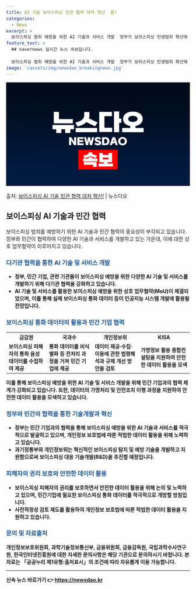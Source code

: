 ```yaml
---
title: AI 기술 보이스피싱 민관 협력 대처 혁신  끝!
categories:
  - News
excerpt: >
  보이스피싱 범죄 예방을 위한 AI 기술과 서비스 개발  정부가 보이스피싱 민생범죄 확산에 대응하기 위해 다양…
feature_text: >
  ## navernews 실시간 뉴스 속보입니다.

  보이스피싱 범죄 예방을 위한 AI 기술과 서비스 개발  정부가 보이스피싱 민생범죄 확산에 대응하기 위해 다양…
image: '/assets/img/newsdao_breakingnews.jpg'
---
```


![뉴스다오 속보](/assets/img/newsdao_breakingnews.jpg)

<p>출처: <a href="https://newsdao.kr/4035" rel="dofollow">보이스피싱 AI 기술 민관 협력 대처 혁신!</a> | 뉴스다오</p>

<h2 data-ke-size="size26">보이스피싱 AI 기술과 민간 협력</h2>

<p data-ke-size="size16">보이스피싱 범죄를 예방하기 위한 AI 기술과 민간 협력의 중요성이 부각되고 있습니다. 정부와 민간이 협력하여 다양한 AI 기술과 서비스를 개발하고 있는 가운데, 이에 대한 상호 업무협약이 이루어지고 있습니다.</p>

<h3><b><span style="color: #1a5490;">다기관 협력을 통한 AI 기술 및 서비스 개발</span><b></h3>

<ul>
  <li>정부, 민간 기업, 관련 기관들이 보이스피싱 예방을 위한 다양한 AI 기술 및 서비스를 개발하기 위해 다기관 협력을 강화하고 있습니다.</li>
  <li><b>AI 기술 및 서비스를 활용한 보이스피싱 예방을 위한 상호 업무협약(MoU)이 체결</b>되었으며, 이를 통해 실제 보이스피싱 통화 데이터 등이 인공지능 시스템 개발에 활용될 전망입니다.</li>
</ul>

<h3><b><span style="color: #1a5490;">보이스피싱 통화 데이터의 활용과 민간 기업 협력</span></b></h3>

<table>
  <tr>
    <td style="text-align: center; height: 17px;"><b>금감원</b></td>
    <td style="text-align: center; height: 17px;"><b>국과수</b></td>
    <td style="text-align: center; height: 17px;"><b>개인정보위</b></td>
    <td style="text-align: center; height: 17px;"><b>KISA</td>
  </tr>
  <tr>
    <td>보이스피싱 피해자의 통화 음성데이터를 수집하여 제공</td>
    <td>통화 데이터를 비식별화 등 전처리 과정을 거쳐 민간 기업에 제공</td>
    <td>데이터 제공·수집·이용에 관한 법령해석과 규제 개선 방안을 검토</td>
    <td>가명정보 활용 종합컨설팅을 지원하여 안전한 데이터 활용을 모색</td>
  </tr>
</table>

<p data-ke-size="size16">이를 통해 보이스피싱 예방을 위한 AI 기술 및 서비스 개발을 위해 민간 기업과의 협력 체계가 강화되고 있습니다. 또한, 데이터의 가명처리 및 안전조치 이행 과정을 지원하여 안전한 데이터 활용을 모색하고 있습니다.</p>

<h3><b><span style="color: #1a5490;">정부와 민간의 협력을 통한 기술개발과 혁신</span></b></h3>

<ul>
  <li>정부는 민간 기업과의 협력을 통해 보이스피싱 예방을 위한 AI 기술과 서비스를 적극적으로 발굴하고 있으며, 개인정보 보호법에 따른 적법한 데이터 활용을 위해 노력하고 있습니다.</li>
  <li>과기정통부와 개인정보위는 혁신적인 보이스피싱 탐지 및 예방 기술을 개발하고 지원함으로써 보이스피싱 대응 기술개발(R&D)을 추진할 예정입니다.</li>
</ul>

<h3><b><span style="color: #1a5490;">피해자의 권리 보호와 안전한 데이터 활용</span></b></h3>

<ul>
  <li>보이스피싱 피해자의 권리를 보호하면서 안전한 데이터 활용을 위해 논의 및 노력하고 있으며, 민간기업에 필요한 보이스피싱 통화 데이터를 적극적으로 개방할 방침입니다.</li>
  <li>사전적정성 검토 제도를 활용하여 개인정보 보호법에 따른 적법한 데이터 활용을 지원하고 있습니다.</li>
</ul>

<h3><b><span style="color: #1a5490;">문의 및 자료출처</span></b></h3>

<p data-ke-size="size16">개인정보보호위원회, 과학기술정보통신부, 금융위원회, 금융감독원, 국립과학수사연구원, 한국인터넷진흥원에 대한 자세한 문의사항은 해당 기관으로 문의하시기 바랍니다. 본 자료는 「공공누리 제1유형:출처표시」의 조건에 따라 자유롭게 이용 가능합니다.</p>

<hr>

<p data-ke-size="size16"></p> 

신속 뉴스 바로가기 👉 <a href="https://newsdao.kr" rel="dofollow">https://newsdao.kr</a>



